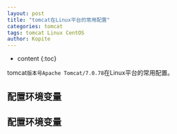 ```yaml
---
layout: post
title: "tomcat在Linux平台的常用配置"
categories: tomcat
tags: tomcat Linux CentOS
author: Kopite
---
```


* content
{:toc}


tomcat`版本号Apache Tomcat/7.0.78`在Linux平台的常用配置。



## 配置环境变量



## 配置环境变量